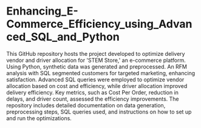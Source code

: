 # Enhancing_E-Commerce_Efficiency_using_Advanced_SQL_and_Python

This GitHub repository hosts the project developed to optimize delivery vendor and driver allocation for 'STEM Store,' an e-commerce platform. Using Python, synthetic data was generated and preprocessed. An RFM analysis with SQL segmented customers for targeted marketing, enhancing satisfaction. Advanced SQL queries were employed to optimize vendor allocation based on cost and efficiency, while driver allocation improved delivery efficiency. Key metrics, such as Cost Per Order, reduction in delays, and driver count, assessed the efficiency improvements. The repository includes detailed documentation on data generation, preprocessing steps, SQL queries used, and instructions on how to set up and run the optimizations.
